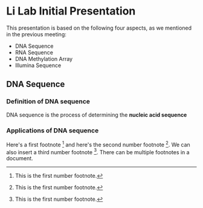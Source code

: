 # Li Lab Initial Presentation

This presentation is based on the following four aspects, as we mentioned in the previous meeting:
- DNA Sequence
- RNA Sequence
- DNA Methylation Array
- Illumina Sequence

## DNA Sequence

### Definition of DNA sequence
DNA sequence is the process of determining the **nucleic acid sequence**

### Applications of DNA sequence
Here's a first footnote [^1] and here's the second number footnote [^2]. We can also insert a third number footnote [^3]. There can be multiple footnotes in a document.   
[^1]: This is the first number footnote.  
[^2]: This is the first number footnote.  
[^3]: This is the first number footnote.  
